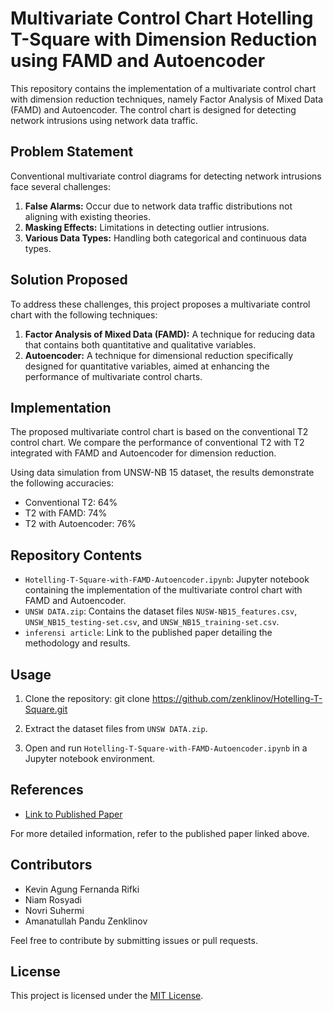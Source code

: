 # Multivariate Control Chart Hotelling T-Square with Dimension Reduction using FAMD and Autoencoder

This repository contains the implementation of a multivariate control chart with dimension reduction techniques, namely Factor Analysis of Mixed Data (FAMD) and Autoencoder. The control chart is designed for detecting network intrusions using network data traffic.

## Problem Statement

Conventional multivariate control diagrams for detecting network intrusions face several challenges:

1. **False Alarms:** Occur due to network data traffic distributions not aligning with existing theories.
2. **Masking Effects:** Limitations in detecting outlier intrusions.
3. **Various Data Types:** Handling both categorical and continuous data types.

## Solution Proposed

To address these challenges, this project proposes a multivariate control chart with the following techniques:

1. **Factor Analysis of Mixed Data (FAMD):** A technique for reducing data that contains both quantitative and qualitative variables.
2. **Autoencoder:** A technique for dimensional reduction specifically designed for quantitative variables, aimed at enhancing the performance of multivariate control charts.

## Implementation

The proposed multivariate control chart is based on the conventional T2 control chart. We compare the performance of conventional T2 with T2 integrated with FAMD and Autoencoder for dimension reduction.

Using data simulation from UNSW-NB 15 dataset, the results demonstrate the following accuracies:

- Conventional T2: 64%
- T2 with FAMD: 74%
- T2 with Autoencoder: 76%

## Repository Contents

- `Hotelling-T-Square-with-FAMD-Autoencoder.ipynb`: Jupyter notebook containing the implementation of the multivariate control chart with FAMD and Autoencoder.
- `UNSW DATA.zip`: Contains the dataset files `NUSW-NB15_features.csv`, `UNSW_NB15_testing-set.csv`, and `UNSW_NB15_training-set.csv`.
- `inferensi article`: Link to the published paper detailing the methodology and results.

## Usage

1. Clone the repository:
git clone https://github.com/zenklinov/Hotelling-T-Square.git

2. Extract the dataset files from `UNSW DATA.zip`.

3. Open and run `Hotelling-T-Square-with-FAMD-Autoencoder.ipynb` in a Jupyter notebook environment.

## References

- [Link to Published Paper](https://iptek.its.ac.id/index.php/inferensi/article/view/18751)

For more detailed information, refer to the published paper linked above.

## Contributors

- Kevin Agung Fernanda Rifki
- Niam Rosyadi
- Novri Suhermi
- Amanatullah Pandu Zenklinov

Feel free to contribute by submitting issues or pull requests.

## License

This project is licensed under the [MIT License](LICENSE).
